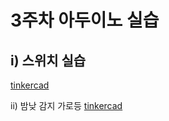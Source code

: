 3주차 아두이노 실습
===============

i) 스위치 실습
------------
[tinkercad]()


ii) 밤낮 감지 가로등
[tinkercad](https://www.tinkercad.com/things/aOvxyNDqdfM-)

